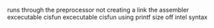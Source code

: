 runs through the preprocessor
not creating a link
the assembler
excecutable cisfun
excecutable cisfun
using printf
size off
intel syntax
